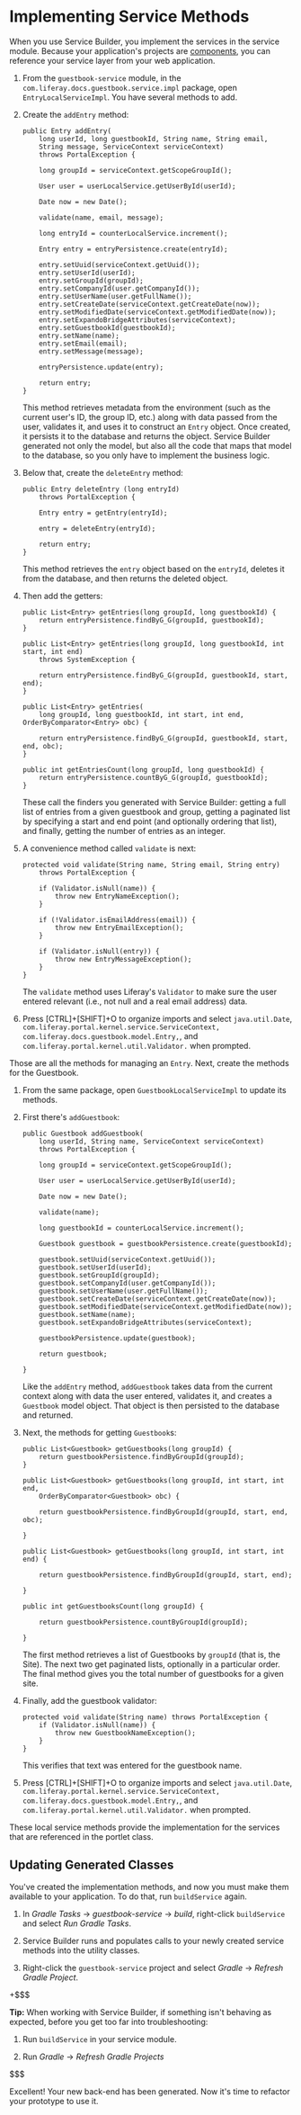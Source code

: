 # Implementing Service Methods

When you use Service Builder, you implement the services in the service module.
Because your application's projects are 
[components](https://dev.liferay.com/develop/tutorials/-/knowledge_base/7-0/fundamentals#components),
you can reference your service layer from your web application. 

1.  From the `guestbook-service` module, in the 
    `com.liferay.docs.guestbook.service.impl` package, open 
    `EntryLocalServiceImpl`. You have several methods to add.

2.  Create the `addEntry` method:

        public Entry addEntry(
            long userId, long guestbookId, String name, String email,
            String message, ServiceContext serviceContext)
            throws PortalException {

            long groupId = serviceContext.getScopeGroupId();

            User user = userLocalService.getUserById(userId);

            Date now = new Date();

            validate(name, email, message);

            long entryId = counterLocalService.increment();

            Entry entry = entryPersistence.create(entryId);

            entry.setUuid(serviceContext.getUuid());
            entry.setUserId(userId);
            entry.setGroupId(groupId);
            entry.setCompanyId(user.getCompanyId());
            entry.setUserName(user.getFullName());
            entry.setCreateDate(serviceContext.getCreateDate(now));
            entry.setModifiedDate(serviceContext.getModifiedDate(now));
            entry.setExpandoBridgeAttributes(serviceContext);
            entry.setGuestbookId(guestbookId);
            entry.setName(name);
            entry.setEmail(email);
            entry.setMessage(message);

            entryPersistence.update(entry);

            return entry;
        }
	
    This method retrieves metadata from the environment (such as the current
    user's ID, the group ID, etc.) along with data passed from the user,
    validates it, and uses it to construct an `Entry` object. Once created, it
    persists it to the database and returns the object. Service Builder
    generated not only the model, but also all the code that maps that model to
    the database, so you only have to implement the business logic. 
	
3.  Below that, create the `deleteEntry` method:

        public Entry deleteEntry (long entryId)
            throws PortalException {

            Entry entry = getEntry(entryId);

            entry = deleteEntry(entryId);

            return entry;
        }
	
    This method retrieves the `entry` object based on the `entryId`, deletes it
    from the database, and then returns the deleted object.
	
4.  Then add the getters:

        public List<Entry> getEntries(long groupId, long guestbookId) {
            return entryPersistence.findByG_G(groupId, guestbookId);
        }

        public List<Entry> getEntries(long groupId, long guestbookId, int start, int end)
            throws SystemException {

            return entryPersistence.findByG_G(groupId, guestbookId, start, end);
        }

        public List<Entry> getEntries(
            long groupId, long guestbookId, int start, int end, OrderByComparator<Entry> obc) {

            return entryPersistence.findByG_G(groupId, guestbookId, start, end, obc);
        }

        public int getEntriesCount(long groupId, long guestbookId) {
            return entryPersistence.countByG_G(groupId, guestbookId);
        }
	
    These call the finders you generated with Service Builder: getting a full
    list of entries from a given guestbook and group, getting a paginated list
    by specifying a start and end point (and optionally ordering that list), and
    finally, getting the number of entries as an integer.
	
5.  A convenience method called `validate` is next:
	
        protected void validate(String name, String email, String entry)
            throws PortalException {

            if (Validator.isNull(name)) {
                throw new EntryNameException();
            }

            if (!Validator.isEmailAddress(email)) {
                throw new EntryEmailException();
            }

            if (Validator.isNull(entry)) {
                throw new EntryMessageException();
            }
        }
	
    The `validate` method uses Liferay's `Validator` to make sure the user
    entered relevant (i.e., not null and a real email address) data. 
	
6.  Press [CTRL]+[SHIFT]+O to organize imports and select `java.util.Date`,
    `com.liferay.portal.kernel.service.ServiceContext,`
    `com.liferay.docs.guestbook.model.Entry,`, and 
    `com.liferay.portal.kernel.util.Validator.` when prompted.

Those are all the methods for managing an `Entry`. Next, create the methods for
the Guestbook.

1.  From the same package, open `GuestbookLocalServiceImpl` to update its methods.

2.  First there's `addGuestbook`:

        public Guestbook addGuestbook(
            long userId, String name, ServiceContext serviceContext)
            throws PortalException {

            long groupId = serviceContext.getScopeGroupId();

            User user = userLocalService.getUserById(userId);

            Date now = new Date();

            validate(name);

            long guestbookId = counterLocalService.increment();

            Guestbook guestbook = guestbookPersistence.create(guestbookId);

            guestbook.setUuid(serviceContext.getUuid());
            guestbook.setUserId(userId);
            guestbook.setGroupId(groupId);
            guestbook.setCompanyId(user.getCompanyId());
            guestbook.setUserName(user.getFullName());
            guestbook.setCreateDate(serviceContext.getCreateDate(now));
            guestbook.setModifiedDate(serviceContext.getModifiedDate(now));
            guestbook.setName(name);
            guestbook.setExpandoBridgeAttributes(serviceContext);

            guestbookPersistence.update(guestbook);

            return guestbook;

        }
 
    Like the `addEntry` method, `addGuestbook` takes data from the current
    context along with data the user entered, validates it, and creates a
    `Guestbook` model object. That object is then persisted to the database and
    returned. 

3.  Next, the methods for getting `Guestbook`s:

        public List<Guestbook> getGuestbooks(long groupId) {
            return guestbookPersistence.findByGroupId(groupId);
        }

        public List<Guestbook> getGuestbooks(long groupId, int start, int end, 
            OrderByComparator<Guestbook> obc) {

            return guestbookPersistence.findByGroupId(groupId, start, end, obc);

        }
                
        public List<Guestbook> getGuestbooks(long groupId, int start, int end) {
        
            return guestbookPersistence.findByGroupId(groupId, start, end);
        
        }
                
        public int getGuestbooksCount(long groupId) {

            return guestbookPersistence.countByGroupId(groupId);

        }

    The first method retrieves a list of Guestbooks by `groupId` (that is, the
    Site). The next two get paginated lists, optionally in a particular order.
    The final method gives you the total number of guestbooks for a given site.

4.  Finally, add the guestbook validator:

        protected void validate(String name) throws PortalException {
            if (Validator.isNull(name)) {
                throw new GuestbookNameException();
            }
        }
	
    This verifies that text was entered for the guestbook name.
	
5.  Press [CTRL]+[SHIFT]+O to organize imports and select `java.util.Date`, 
    `com.liferay.portal.kernel.service.ServiceContext,`
	`com.liferay.docs.guestbook.model.Entry,`, and 
	`com.liferay.portal.kernel.util.Validator.` when prompted.

These local service methods provide the implementation for the services that 
are referenced in the portlet class. 

## Updating Generated Classes
 
You've created the implementation methods, and now you must make them available
to your application. To do that, run `buildService` again.

1.  In *Gradle Tasks* &rarr; *guestbook-service* &rarr; *build*, right-click
   `buildService` and select *Run Gradle Tasks*. 

2.  Service Builder runs and populates calls to your newly created service
    methods into the utility classes. 

3.  Right-click the `guestbook-service` project and select *Gradle* &rarr;
    *Refresh Gradle Project*. 

+$$$

**Tip:** When working with Service Builder, if something isn't behaving as
expected, before you get too far into troubleshooting:


1.  Run `buildService` in your service module.

2.  Run *Gradle* &rarr; *Refresh Gradle Projects*

$$$

Excellent! Your new back-end has been generated. Now it's time to refactor your
prototype to use it. 

